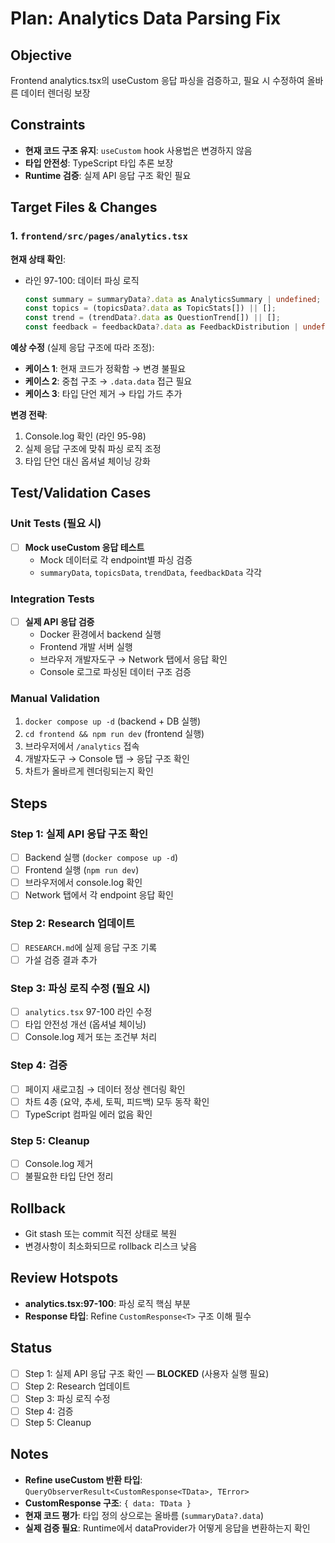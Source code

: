 # Plan: Analytics Data Parsing Fix

## Objective
Frontend analytics.tsx의 useCustom 응답 파싱을 검증하고, 필요 시 수정하여 올바른 데이터 렌더링 보장

## Constraints
- **현재 코드 구조 유지**: `useCustom` hook 사용법은 변경하지 않음
- **타입 안전성**: TypeScript 타입 추론 보장
- **Runtime 검증**: 실제 API 응답 구조 확인 필요

## Target Files & Changes

### 1. `frontend/src/pages/analytics.tsx`
**현재 상태 확인**:
- 라인 97-100: 데이터 파싱 로직
  ```typescript
  const summary = summaryData?.data as AnalyticsSummary | undefined;
  const topics = (topicsData?.data as TopicStats[]) || [];
  const trend = (trendData?.data as QuestionTrend[]) || [];
  const feedback = feedbackData?.data as FeedbackDistribution | undefined;
  ```

**예상 수정** (실제 응답 구조에 따라 조정):
- **케이스 1**: 현재 코드가 정확함 → 변경 불필요
- **케이스 2**: 중첩 구조 → `.data.data` 접근 필요
- **케이스 3**: 타입 단언 제거 → 타입 가드 추가

**변경 전략**:
1. Console.log 확인 (라인 95-98)
2. 실제 응답 구조에 맞춰 파싱 로직 조정
3. 타입 단언 대신 옵셔널 체이닝 강화

## Test/Validation Cases

### Unit Tests (필요 시)
- [ ] **Mock useCustom 응답 테스트**
  - Mock 데이터로 각 endpoint별 파싱 검증
  - `summaryData`, `topicsData`, `trendData`, `feedbackData` 각각

### Integration Tests
- [ ] **실제 API 응답 검증**
  - Docker 환경에서 backend 실행
  - Frontend 개발 서버 실행
  - 브라우저 개발자도구 → Network 탭에서 응답 확인
  - Console 로그로 파싱된 데이터 구조 검증

### Manual Validation
1. `docker compose up -d` (backend + DB 실행)
2. `cd frontend && npm run dev` (frontend 실행)
3. 브라우저에서 `/analytics` 접속
4. 개발자도구 → Console 탭 → 응답 구조 확인
5. 차트가 올바르게 렌더링되는지 확인

## Steps

### Step 1: 실제 API 응답 구조 확인
- [ ] Backend 실행 (`docker compose up -d`)
- [ ] Frontend 실행 (`npm run dev`)
- [ ] 브라우저에서 console.log 확인
- [ ] Network 탭에서 각 endpoint 응답 확인

### Step 2: Research 업데이트
- [ ] `RESEARCH.md`에 실제 응답 구조 기록
- [ ] 가설 검증 결과 추가

### Step 3: 파싱 로직 수정 (필요 시)
- [ ] `analytics.tsx` 97-100 라인 수정
- [ ] 타입 안전성 개선 (옵셔널 체이닝)
- [ ] Console.log 제거 또는 조건부 처리

### Step 4: 검증
- [ ] 페이지 새로고침 → 데이터 정상 렌더링 확인
- [ ] 차트 4종 (요약, 추세, 토픽, 피드백) 모두 동작 확인
- [ ] TypeScript 컴파일 에러 없음 확인

### Step 5: Cleanup
- [ ] Console.log 제거
- [ ] 불필요한 타입 단언 정리

## Rollback
- Git stash 또는 commit 직전 상태로 복원
- 변경사항이 최소화되므로 rollback 리스크 낮음

## Review Hotspots
- **analytics.tsx:97-100**: 파싱 로직 핵심 부분
- **Response 타입**: Refine `CustomResponse<T>` 구조 이해 필수

## Status
- [ ] Step 1: 실제 API 응답 구조 확인 — **BLOCKED** (사용자 실행 필요)
- [ ] Step 2: Research 업데이트
- [ ] Step 3: 파싱 로직 수정
- [ ] Step 4: 검증
- [ ] Step 5: Cleanup

## Notes
- **Refine useCustom 반환 타입**: `QueryObserverResult<CustomResponse<TData>, TError>`
- **CustomResponse 구조**: `{ data: TData }`
- **현재 코드 평가**: 타입 정의 상으로는 올바름 (`summaryData?.data`)
- **실제 검증 필요**: Runtime에서 dataProvider가 어떻게 응답을 변환하는지 확인
